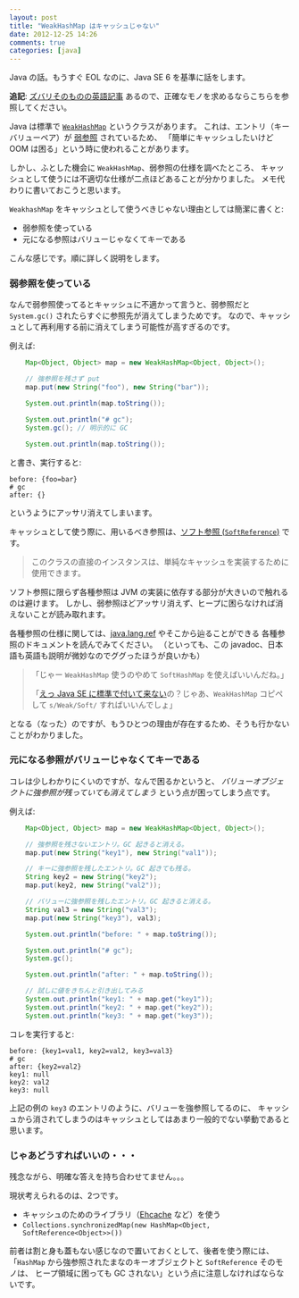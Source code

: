 ```yaml
---
layout: post
title: "WeakHashMap はキャッシュじゃない"
date: 2012-12-25 14:26
comments: true
categories: [java]
---
```


Java の話。もうすぐ EOL なのに、Java SE 6 を基準に話をします。

__追記__: [ズバリそのものの英語記事][10] あるので、正確なモノを求めるならこちらを参照してください。

Java は標準で [`WeakHashMap`][1] というクラスがあります。
これは、エントリ（キーバリューペア）が [弱参照][2] されているため、
「簡単にキャッシュしたいけど OOM は困る」という時に使われることがあります。

しかし、ふとした機会に `WeakHashMap`、弱参照の仕様を調べたところ、
キャッシュとして使うには不適切な仕様が二点ほどあることが分かりました。
メモ代わりに書いておこうと思います。

`WeakhashMap` をキャッシュとして使うべきじゃない理由としては簡潔に書くと:

* 弱参照を使っている
* 元になる参照はバリューじゃなくてキーである

こんな感じです。順に詳しく説明をします。



### 弱参照を使っている

なんで弱参照使ってるとキャッシュに不適かって言うと、弱参照だと `System.gc()`
されたらすぐに参照先が消えてしまうためです。
なので、キャッシュとして再利用する前に消えてしまう可能性が高すぎるのです。

例えば:

```java
	Map<Object, Object> map = new WeakHashMap<Object, Object>();

	// 強参照を残さず put
	map.put(new String("foo"), new String("bar"));

	System.out.println(map.toString());

	System.out.println("# gc");
	System.gc(); // 明示的に GC

	System.out.println(map.toString());
```

と書き、実行すると:

	before: {foo=bar}
	# gc
	after: {}

というようにアッサリ消えてしまいます。

キャッシュとして使う際に、用いるべき参照は、[ソフト参照 (`SoftReference`)][3] です。

> このクラスの直接のインスタンスは、単純なキャッシュを実装するために使用できます。

ソフト参照に限らず各種参照は JVM の実装に依存する部分が大きいので触れるのは避けます。
しかし、弱参照ほどアッサリ消えず、ヒープに困らなければ消えないことが読み取れます。

各種参照の仕様に関しては、[java.lang.ref][4] やそこから辿ることができる
各種参照のドキュメントを読んでみてください。
（といっても、この javadoc、日本語も英語も説明が微妙なのでググったほうが良いかも）

> 「じゃー `WeakHashMap` 使うのやめて `SoftHashMap` を使えばいいんだね。」
> 
> 「[えっ Java SE に標準で付いて来ない][6]の？じゃあ、`WeakHashMap` コピペして `s/Weak/Soft/` すればいいんでしょ」

となる（なった）のですが、もうひとつの理由が存在するため、そうも行かないことがわかりました。



### 元になる参照がバリューじゃなくてキーである

コレは少しわかりにくいのですが、なんで困るかというと、
*バリューオブジェクトに強参照が残っていても消えてしまう* という点が困ってしまう点です。

例えば:

```java
	Map<Object, Object> map = new WeakHashMap<Object, Object>();

	// 強参照を残さないエントリ。GC 起きると消える。
	map.put(new String("key1"), new String("val1"));

	// キーに強参照を残したエントリ。GC 起きても残る。
	String key2 = new String("key2");
	map.put(key2, new String("val2"));

	// バリューに強参照を残したエントリ。GC 起きると消える。
	String val3 = new String("val3");
	map.put(new String("key3"), val3);

	System.out.println("before: " + map.toString());

	System.out.println("# gc");
	System.gc();

	System.out.println("after: " + map.toString());

	// 試しに値をきちんと引き出してみる
	System.out.println("key1: " + map.get("key1"));
	System.out.println("key2: " + map.get("key2"));
	System.out.println("key3: " + map.get("key3"));
```

コレを実行すると:

	before: {key1=val1, key2=val2, key3=val3}
	# gc
	after: {key2=val2}
	key1: null
	key2: val2
	key3: null

上記の例の `key3` のエントリのように、バリューを強参照してるのに、
キャッシュから消されてしまうのはキャッシュとしてはあまり一般的でない挙動であると思います。


### じゃあどうすればいいの・・・

残念ながら、明確な答えを持ち合わせてません。。。

現状考えられるのは、2つです。

* キャッシュのためのライブラリ（[Ehcache][5] など）を使う
* `Collections.synchronizedMap(new HashMap<Object, SoftReference<Object>>())`

前者は割と身も蓋もない感じなので置いておくとして、後者を使う際には、
「`HashMap` から強参照されたまなのキーオブジェクトと `SoftReference` そのモノは、
ヒープ領域に困っても GC されない」という点に注意しなければならないです。


[1]: http://docs.oracle.com/javase/jp/6/api/java/util/WeakHashMap.html "クラス WeakHashMap<K,V> (Java Platform SE 6)"
[2]: http://docs.oracle.com/javase/jp/6/api/java/lang/ref/WeakReference.html "クラス WeakReference<T> (Java Platform SE 6)"
[3]: http://docs.oracle.com/javase/jp/6/api/java/lang/ref/SoftReference.html "クラス SoftReference<T> (Java Platform SE 6)"
[4]: http://docs.oracle.com/javase/jp/6/api/java/lang/ref/package-summary.html "パッケージ java.lang.ref (Java Platform SE 6)"
[5]: http://ehcache.org/ "Ehcache | Performance at Any Scale"
[6]: https://www.google.co.jp/search?q=%22SoftHashMap%22+site%3Adocs.oracle.com%2Fjavase%2Fjp%2F6%2Fapi%2F "SoftHashMap site:docs.oracle.com/javase/jp/6/api/ - Google 検索"
[10]: http://www.codeinstructions.com/2008/09/weakhashmap-is-not-cache-understanding.html "Code Instructions: WeakHashMap is not a cache! Understanding WeakReference and SoftReference"
